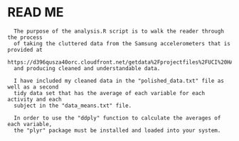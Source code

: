 # READ ME
                  
      The purpose of the analysis.R script is to walk the reader through the process
      of taking the cluttered data from the Samsung accelerometers that is provided at
      https://d396qusza40orc.cloudfront.net/getdata%2Fprojectfiles%2FUCI%20HAR%20Dataset.zip
      and producing cleaned and understandable data. 
      
      I have included my cleaned data in the "polished_data.txt" file as well as a second
      tidy data set that has the average of each variable for each activity and each
      subject in the "data_means.txt" file.
      
      In order to use the "ddply" function to calculate the averages of each variable,
      the "plyr" package must be installed and loaded into your system.
                  
